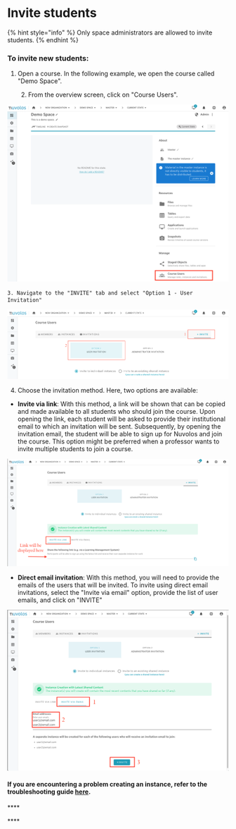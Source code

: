 # Invite students

{% hint style="info" %}
Only space administrators are allowed to invite students.
{% endhint %}

### To invite new students:

1. Open a course. In the following example, we open the course called "Demo Space".

    2. From the overview screen, click on "Course Users".

![](../../.gitbook/assets/screen-shot-2020-11-17-at-10.40.13-am.png)

    3. Navigate to the "INVITE" tab and select "Option 1 - User Invitation"

![](../../.gitbook/assets/screen-shot-2020-11-16-at-4.05.38-pm.png)

   4. Choose the invitation method. Here, two options are available:

* **Invite via link**: With this method, a link will be shown that can be copied and made available to all students who should join the course. Upon opening the link, each student will be asked to provide their institutional email to which an invitation will be sent. Subsequently, by opening the invitation email, the student will be able to sign up for Nuvolos and join the course. This option might be preferred when a professor wants to invite multiple students to join a course.

![](../../.gitbook/assets/screen-shot-2020-11-16-at-4.11.45-pm%20%282%29.png)

* **Direct email invitation**: With this method, you will need to provide the emails of the users that will be invited. To invite using direct email invitations, select the "Invite via email" option, provide the list of user emails, and click on "INVITE"

![](../../.gitbook/assets/screen-shot-2020-11-16-at-4.18.25-pm%20%281%29.png)



#### If you are encountering a problem creating an instance, refer to the troubleshooting guide [here](../../troubleshooting/authorization-issues/cannot-create-an-instance.md).

\*\*\*\*

\*\*\*\*

